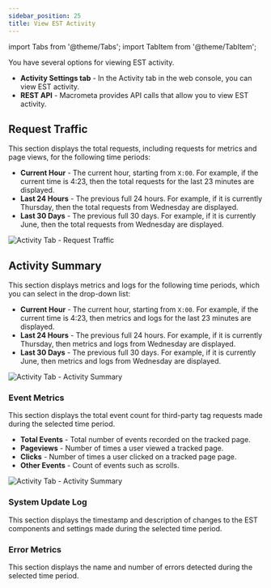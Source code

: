 ```yaml
---
sidebar_position: 25
title: View EST Activity
---
```

import Tabs from '@theme/Tabs';
import TabItem from '@theme/TabItem';

You have several options for viewing EST activity.

- **Activity Settings tab** - In the Activity tab in the web console, you can view EST activity.
- **REST API** - Macrometa provides API calls that allow you to view EST activity.

## Request Traffic

This section displays the total requests, including requests for metrics and page views, for the following time periods:

- **Current Hour** - The current hour, starting from `X:00`. For example, if the current time is 4:23, then the total requests for the last 23 minutes are displayed.
- **Last 24 Hours** - The previous full 24 hours. For example, if it is currently Thursday, then the total requests from Wednesday are displayed.
- **Last 30 Days** - The previous full 30 days. For example, if it is currently June, then the total requests from Wednesday are displayed.

![Activity Tab - Request Traffic](/img/photoniq/est/activity-request-traffic.png)

## Activity Summary

This section displays metrics and logs for the following time periods, which you can select in the drop-down list:

- **Current Hour** - The current hour, starting from `X:00`. For example, if the current time is 4:23, then metrics and logs for the last 23 minutes are displayed.
- **Last 24 Hours** - The previous full 24 hours. For example, if it is currently Thursday, then metrics and logs from Wednesday are displayed.
- **Last 30 Days** - The previous full 30 days. For example, if it is currently June, then metrics and logs from Wednesday are displayed.

![Activity Tab - Activity Summary](/img/photoniq/est/activity-activity-summary.png)

### Event Metrics

This section displays the total event count for third-party tag requests made during the selected time period.

- **Total Events** - Total number of events recorded on the tracked page.
- **Pageviews** - Number of times a user viewed a tracked page.
- **Clicks** - Number of times a user clicked on a tracked page page.
- **Other Events** - Count of events such as scrolls.

![Activity Tab - Activity Summary](/img/photoniq/est/activity-event-metrics.png)

### System Update Log

This section displays the timestamp and description of changes to the EST components and settings made during the selected time period.



### Error Metrics

This section displays the name and number of errors detected during the selected time period.